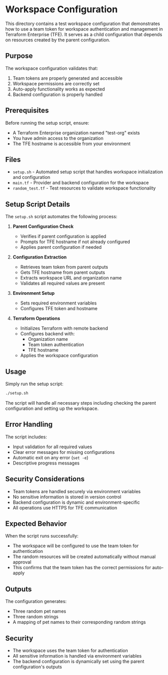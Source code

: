 # Workspace Configuration

This directory contains a test workspace configuration that demonstrates how to use a team token for workspace authentication and management in Terraform Enterprise (TFE). It serves as a child configuration that depends on resources created by the parent configuration.

## Purpose

The workspace configuration validates that:
1. Team tokens are properly generated and accessible
2. Workspace permissions are correctly set
3. Auto-apply functionality works as expected
4. Backend configuration is properly handled

## Prerequisites

Before running the setup script, ensure:
- A Terraform Enterprise organization named "test-org" exists
- You have admin access to the organization
- The TFE hostname is accessible from your environment

## Files

- `setup.sh` - Automated setup script that handles workspace initialization and configuration
- `main.tf` - Provider and backend configuration for the workspace
- `random_test.tf` - Test resources to validate workspace functionality

## Setup Script Details

The `setup.sh` script automates the following process:

1. **Parent Configuration Check**
   - Verifies if parent configuration is applied
   - Prompts for TFE hostname if not already configured
   - Applies parent configuration if needed

2. **Configuration Extraction**
   - Retrieves team token from parent outputs
   - Gets TFE hostname from parent outputs
   - Extracts workspace URL and organization name
   - Validates all required values are present

3. **Environment Setup**
   - Sets required environment variables
   - Configures TFE token and hostname

4. **Terraform Operations**
   - Initializes Terraform with remote backend
   - Configures backend with:
     - Organization name
     - Team token authentication
     - TFE hostname
   - Applies the workspace configuration

## Usage

Simply run the setup script:
```bash
./setup.sh
```

The script will handle all necessary steps including checking the parent configuration and setting up the workspace.

## Error Handling

The script includes:
- Input validation for all required values
- Clear error messages for missing configurations
- Automatic exit on any error (`set -e`)
- Descriptive progress messages

## Security Considerations

- Team tokens are handled securely via environment variables
- No sensitive information is stored in version control
- Backend configuration is dynamic and environment-specific
- All operations use HTTPS for TFE communication

## Expected Behavior

When the script runs successfully:
- The workspace will be configured to use the team token for authentication
- The random resources will be created automatically without manual approval
- This confirms that the team token has the correct permissions for auto-apply

## Outputs

The configuration generates:
- Three random pet names
- Three random strings
- A mapping of pet names to their corresponding random strings

## Security

- The workspace uses the team token for authentication
- All sensitive information is handled via environment variables
- The backend configuration is dynamically set using the parent configuration's outputs 